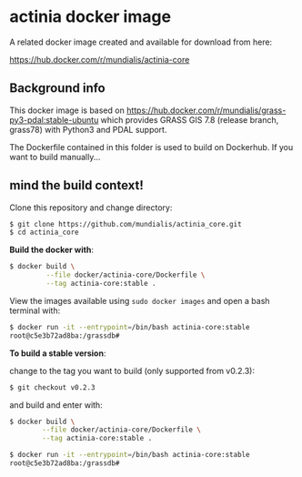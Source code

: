# actinia docker image

A related docker image created and available for download from here:

https://hub.docker.com/r/mundialis/actinia-core

## Background info

This docker image is based on https://hub.docker.com/r/mundialis/grass-py3-pdal:stable-ubuntu which provides GRASS GIS 7.8 (release branch, grass78) with Python3 and PDAL support.

The Dockerfile contained in this folder is used to build on Dockerhub.
If you want to build manually...
## mind the build context!

Clone this repository and change directory:

```bash
$ git clone https://github.com/mundialis/actinia_core.git
$ cd actinia_core
```

__Build the docker with__:

```bash
$ docker build \
         --file docker/actinia-core/Dockerfile \
         --tag actinia-core:stable .
```

View the images available using `sudo docker images` and open a bash terminal with:

```bash
$ docker run -it --entrypoint=/bin/bash actinia-core:stable
root@c5e3b72ad8ba:/grassdb#
```

__To build a stable version__:

change to the tag you want to build (only supported from v0.2.3):
```bash
$ git checkout v0.2.3
```

and build and enter with:

```bash
$ docker build \
        --file docker/actinia-core/Dockerfile \
        --tag actinia-core:stable .

$ docker run -it --entrypoint=/bin/bash actinia-core:stable
root@c5e3b72ad8ba:/grassdb#
```
